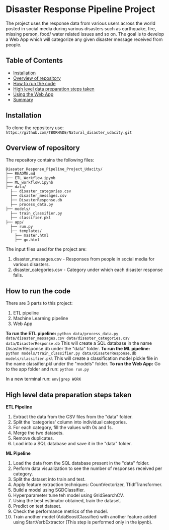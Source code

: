 # Disaster Response Pipeline Project

The project uses the response data from various users across the world posted in social media during various disasters such as earthquake, fire, missing person, food/ water related issues and so on. The goal is to develop a Web App which will categorize any given disaster message received from people.

## Table of Contents

- [Installation](#installation)
- [Overview of repository](#overview-of-repository)
- [How to run the code](#how-to-run-the-code)
- [High level data preparation steps taken](#high-level-data-preparation-steps-taken)
- [Using the Web App](#using-the-web-app)
- [Summary](#summary)

## Installation

To clone the repository use: ```https://github.com/TBORHADE/Natural_disaster_udacity.git```

## Overview of repository

The repository contains the following files:

    Diasater_Response_Pipeline_Project_Udacity/
    ├── README.md
    ├── ETL_Workflow.ipynb
    ├── ML_workflow.ipynb
    ├── data/
      ├── disaster_categories.csv
      ├── disaster_messages.csv
      ├── DisasterResponse.db
      ├── process_data.py
    ├── models/
      ├── train_classifier.py
      ├── classifier.pkl
    ├── app/
      ├── run.py
      ├── templates/
        ├── master.html
        ├── go.html

The input files used for the project are:

1) disaster_messages.csv - Responses from people in social media for various disasters.
2) disaster_categories.csv - Category under which each disaster response falls.

## How to run the code

There are 3 parts to this project:
1) ETL pipeline
2) Machine Learning pipeline
3) Web App

**To run the ETL pipeline:**
    ``` python data/process_data.py data/disaster_messages.csv data/disaster_categories.csv data/DisasterResponse.db ```
This will create a SQL database in the name DisasterResponse.db under the "data" folder.
**To run the ML pipeline:**
    ``` python models/train_classifier.py data/DisasterResponse.db models/classifier.pkl ```
This will create a classification model pickle file in the name classifier.pkl under the "models" folder.
**To run the Web App:**
Go to the app folder and run:
    ``` python run.py ```
    
In a new terminal run:
    ``` env|grep WORK ```
    

    
## High level data preparation steps taken
**ETL Pipeline**
1) Extract the data from the CSV files from the "data" folder.
2) Split the 'categories' column into individual categories.
3) For each category, fill the values with 0s and 1s.
4) Merge the two datasets.
5) Remove duplicates.
6) Load into a SQL database and save it in the "data" folder.

**ML Pipeline**
1) Load the data from the SQL database present in the "data" folder.
2) Perform data visualization to see the number of responses received per category.
3) Split the dataset into train and test.
4) Apply feature extraction techniques: CountVectorizer, TfidfTransformer.
5) Build a model using SGDClassifier.
6) Hyperparameter tune teh model using GridSearchCV.
7) Using the best estimator obtained, train the dataset.
8) Predict on test dataset.
9) Check the performance metrics of the model.
10) Train another model (AdaBoostClassifier) with another feature added using StartVerbExtractor (This step is performed only in the ipynb).

